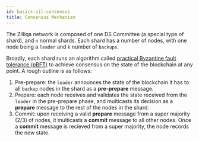 ```yaml
---
id: basics-zil-consensus
title: Consensus Mechanism
---
```

The Zilliqa network is composed of one DS Committee (a special type of shard), and `n` normal shards. Each shard has a number of nodes, with one node being a `leader` and `k` number of `backups`.

Broadly, each shard runs an algorithm called [practical Byzantine fault tolerance (pBFT)](http://pmg.csail.mit.edu/papers/osdi99.pdf) to achieve consensus on the state of the blockchain at any point. A rough outline is as follows:

1. Pre-prepare: the `leader` announces the state of the blockchain it has to all `backup` nodes in the shard as a **pre-prepare** message.
2. Prepare: each node receives and validates the state received from the `leader` in the pre-prepare phase, and multicasts its decision as a **prepare** message to the rest of the nodes in the shard.
3. Commit: upon receiving a valid **prepare** message from a super majority (2/3) of nodes, it multicasts a **commit** message to all other nodes. Once a **commit** message is recieved from a super majority, the node records the new state.